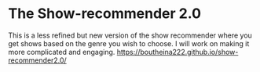 # The Show-recommender 2.0
This is a less refined but new version of the show recommender where you get shows based on the genre you wish to choose. I will work on making it more complicated and engaging.
https://boutheina222.github.io/show-recommender2.0/
